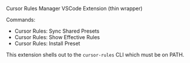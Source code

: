 Cursor Rules Manager VSCode Extension (thin wrapper)

Commands:
- Cursor Rules: Sync Shared Presets
- Cursor Rules: Show Effective Rules
- Cursor Rules: Install Preset

This extension shells out to the `cursor-rules` CLI which must be on PATH.


